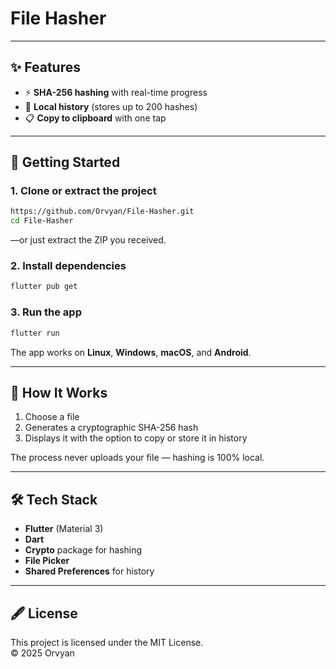 # File Hasher


---

## ✨ Features

- ⚡ **SHA-256 hashing** with real-time progress
- 💾 **Local history** (stores up to 200 hashes)
- 📋 **Copy to clipboard** with one tap

---

## 🚀 Getting Started

### 1. Clone or extract the project
```bash
https://github.com/Orvyan/File-Hasher.git
cd File-Hasher
```
—or just extract the ZIP you received.

### 2. Install dependencies
```bash
flutter pub get
```

### 3. Run the app
```bash
flutter run
```

The app works on **Linux**, **Windows**, **macOS**, and **Android**.

---

## 🧩 How It Works

1. Choose a file  
2. Generates a cryptographic SHA-256 hash  
3. Displays it with the option to copy or store it in history

The process never uploads your file — hashing is 100% local.

---

## 🛠️ Tech Stack

- **Flutter** (Material 3)
- **Dart**
- **Crypto** package for hashing
- **File Picker**
- **Shared Preferences** for history


---

## 🖋️ License

This project is licensed under the MIT License.  
© 2025 Orvyan

